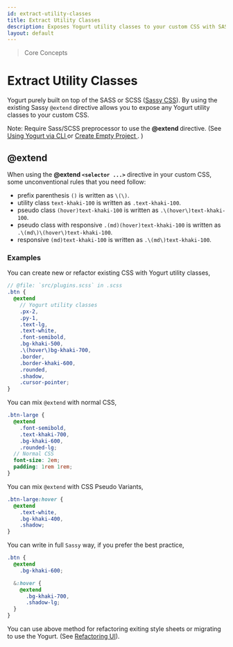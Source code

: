 ```yaml
---
id: extract-utility-classes
title: Extract Utility Classes
description: Exposes Yogurt utility classes to your custom CSS with SASS @extend directive.
layout: default
---
```


> Core Concepts

# Extract Utility Classes

Yogurt purely built on top of the SASS or SCSS ([Sassy CSS](https://sass-lang.com)). By using the existing Sassy `@extend` directive allows you to expose any Yogurt utility classes to your custom CSS.

<y class="my-4 mx-4 p-3 border-l-8 border-orange-600 text-sm text-orange-600 (dark)text-orange-500 bg-orange-200 (dark)bg-orange-900">
  <span class="pr-1 font-semibold">
    Note:
  </span>
  Require Sass/SCSS preprocessor to use the
  <strong>
    @extend
  </strong>
  directive. (See
  <a href="/installation/#using-yogurt-via-cli">
    Using Yogurt via CLI
  </a> or
  <a href="/create-empty-project/">
    Create Empty Project
  </a>. )
</y>

## @extend

When using the **@extend `<selector ...>`** directive in your custom CSS, some unconventional rules that you need follow:

- prefix parenthesis `()` is written as `\(\)`.
- utility class `text-khaki-100` is written as `.text-khaki-100`.
- pseudo class `(hover)text-khaki-100` is written as `.\(hover\)text-khaki-100`.
- pseudo class with responsive `.(md)(hover)text-khaki-100` is written as `.\(md\)\(hover\)text-khaki-100`.
- responsive `(md)text-khaki-100` is written as `.\(md\)text-khaki-100`.

### Examples

You can create new or refactor existing CSS with Yogurt utility classes,

```scss
// @file: `src/plugins.scss` in .scss
.btn {
  @extend
    // Yogurt utility classes
    .px-2,
    .py-1,
    .text-lg,
    .text-white,
    .font-semibold,
    .bg-khaki-500,
    .\(hover\)bg-khaki-700,
    .border,
    .border-khaki-600,
    .rounded,
    .shadow,
    .cursor-pointer;
}
```

You can mix `@extend` with normal CSS,

```scss
.btn-large {
  @extend
    .font-semibold,
    .text-khaki-700,
    .bg-khaki-600,
    .rounded-lg;
  // Normal CSS
  font-size: 2em;
  padding: 1rem 1rem;
}
```

You can mix `@extend` with CSS Pseudo Variants,

```scss
.btn-large:hover {
  @extend
    .text-white,
    .bg-khaki-400,
    .shadow;
}
```

You can write in full `Sassy` way, if you prefer the best practice,

```scss
.btn {
  @extend
    .bg-khaki-600;

  &:hover {
    @extend
      .bg-khaki-700,
      .shadow-lg;
  }
}
```

You can use above method for refactoring exiting style sheets or migrating to use the Yogurt. (See [Refactoring UI](/refactoring-ui/)).
